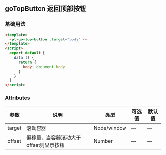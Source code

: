 ## goTopButton 返回顶部按钮

### 基础用法

```html
<template>
  <pl-go-top-button :target="body" />
</template>
<script>
  export default {
    data () {
      return {
        body: document.body        
      }           
    }
  }
</script>
```

### Attributes
| 参数      | 说明    | 类型      | 可选值       | 默认值   |
|---------- |-------- |---------- |-------------  |-------- |
| target      | 滚动容器   | Node/window  | —            |   —     |
| offset      | 偏移量，当容器滚动大于offset则显示按钮   | Number  | —            |   —     |
